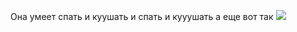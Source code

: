 Она умеет спать и куушать и спать и кууушать а еще вот так
<img src="https://neskychno.com/wp-content/uploads/2019/08/1565174658_1-5d2cd2a0ac058__880.jpg">